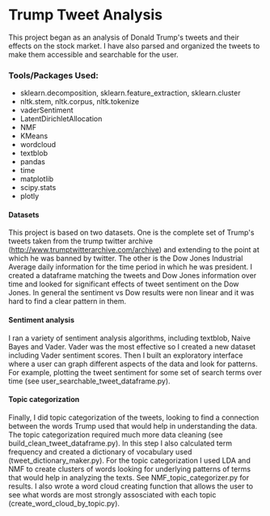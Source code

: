 # Trump Tweet Analysis
This project began as an analysis of Donald Trump's tweets and their effects on the stock market. I have also parsed and organized the tweets to make them accessible and searchable for the user. 

### Tools/Packages Used:
* sklearn.decomposition, sklearn.feature_extraction, sklearn.cluster
* nltk.stem, nltk.corpus, nltk.tokenize
* vaderSentiment
* LatentDirichletAllocation
* NMF
* KMeans
* wordcloud
* textblob
* pandas
* time
* matplotlib
* scipy.stats
* plotly

#### Datasets
This project is based on two datasets. One is the complete set of Trump's tweets taken from the trump twitter archive (http://www.trumptwitterarchive.com/archive) and extending to the point at which he was banned by twitter. The other is the  Dow Jones Industrial Average daily information for the time period in which he was president. I created a dataframe matching the tweets and Dow Jones information over time and looked for significant effects of tweet sentiment on the Dow Jones.  In general the sentiment vs Dow results were non linear and it was hard to find a clear pattern in them.
#### Sentiment analysis
I ran a variety of sentiment analysis algorithms, including textblob, Naive Bayes and Vader. Vader was the most effective so I created a new dataset including Vader sentiment scores. Then I built an exploratory interface where a user can graph different aspects of the data and look for patterns. For example, plotting the tweet sentiment for some set of search terms over time (see user_searchable_tweet_dataframe.py).
#### Topic categorization
Finally, I did topic categorization of the tweets, looking to find a connection between the words Trump used that would help in understanding the data. The topic categorization required much more data cleaning (see build_clean_tweet_dataframe.py). In this step I also calculated term frequency and created a dictionary of vocabulary used (tweet_dictionary_maker.py). For the topic categorization I used LDA and NMF to create clusters of words looking for underlying patterns of terms that would help in analyzing the texts. See NMF_topic_categorizer.py for results. I also wrote a word cloud creating function that allows the user to see what words are most strongly assosciated with each topic (create_word_cloud_by_topic.py).
